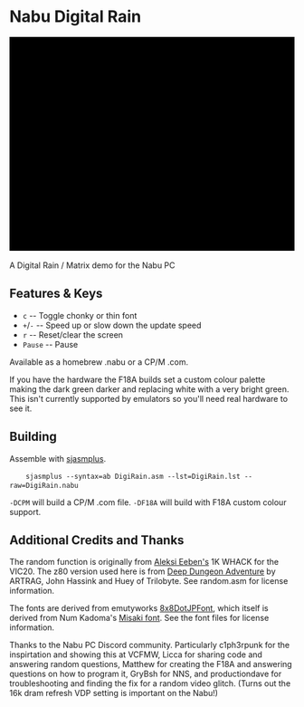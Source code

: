 # Nabu Digital Rain

![Digital Rain Animated Gif](Images/rain.gif?raw=true)

A Digital Rain / Matrix demo for the Nabu PC

## Features & Keys
* `c`     -- Toggle chonky or thin font
* `+`/`-` -- Speed up or slow down the update speed
* `r`     -- Reset/clear the screen
* `Pause` -- Pause

Available as a homebrew .nabu or a CP/M .com.

If you have the hardware the F18A builds set a custom colour palette making the dark green darker and replacing white with a very bright green.  This isn't currently supported by emulators so you'll need real hardware to see it.

## Building

Assemble with [sjasmplus](https://github.com/z00m128/sjasmplus).

```
    sjasmplus --syntax=ab DigiRain.asm --lst=DigiRain.lst --raw=DigiRain.nabu
```

`-DCPM` will build a CP/M .com file.  `-DF18A` will build with F18A custom colour support.

## Additional Credits and Thanks

The random function is originally from [Aleksi Eeben's](http://www.cncd.fi/aeeben) 1K WHACK for the VIC20.  The z80 version used here is from [Deep Dungeon Adventure](https://github.com/artrag/Deep-Dungeon-Adventure) by ARTRAG, John Hassink and Huey of Trilobyte.  See random.asm for license information.

The fonts are derived from emutyworks [8x8DotJPFont](https://github.com/emutyworks/8x8DotJPFont), which itself is derived from Num Kadoma's [Misaki font](http://littlelimit.net/misaki.htm).  See the font files for license information.

Thanks to the Nabu PC Discord community.  Particularly c1ph3rpunk for the inspirtation and showing this at VCFMW, Licca for sharing code and answering random questions, Matthew for creating the F18A and answering questions on how to program it, GryBsh for NNS, and productiondave for troubleshooting and finding the fix for a random video glitch. (Turns out the 16k dram refresh VDP setting is important on the Nabu!)

